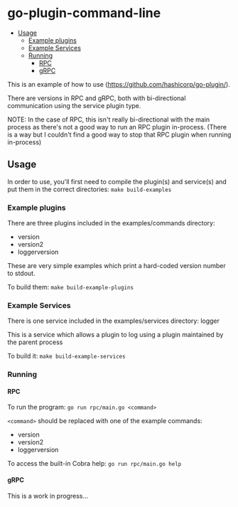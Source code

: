 # go-plugin-command-line

<!-- TOC depthfrom:2 bulletcharacter:* -->

* [Usage](#usage)
  * [Example plugins](#example-plugins)
  * [Example Services](#example-services)
  * [Running](#running)
    * [RPC](#rpc)
    * [gRPC](#grpc)

<!-- /TOC -->

This is an example of how to use (https://github.com/hashicorp/go-plugin/).

There are versions in RPC and gRPC, both with bi-directional communication using the service plugin type.

NOTE: In the case of RPC, this isn't really bi-directional with the main process as there's not a good way to run an RPC plugin in-process. (There is a way but I couldn't find a good way to stop that RPC plugin when running in-process)

## Usage

In order to use, you'll first need to compile the plugin(s) and service(s) and put them in the correct directories: `make build-examples`

### Example plugins

There are three plugins included in the examples/commands directory:

* version
* version2
* loggerversion

These are very simple examples which print a hard-coded version number to stdout.

To build them: `make build-example-plugins`

### Example Services

There is one service included in the examples/services directory: logger

This is a service which allows a plugin to log using a plugin maintained by the parent process

To build it: `make build-example-services`

### Running

#### RPC

To run the program: `go run rpc/main.go <command>`

`<command>` should be replaced with one of the example commands:

* version
* version2
* loggerversion

To access the built-in Cobra help: `go run rpc/main.go help`

#### gRPC

This is a work in progress...
